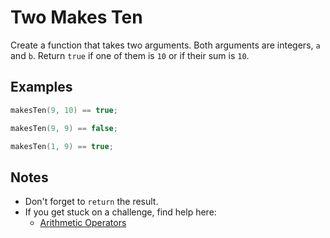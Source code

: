 # Two Makes Ten

Create a function that takes two arguments. Both arguments are integers, `a` and `b`. Return `true` if one of them is `10` or if their sum is `10`.

## Examples

```C++
makesTen(9, 10) == true;

makesTen(9, 9) == false;

makesTen(1, 9) == true;
```

## Notes

* Don't forget to `return` the result.
* If you get stuck on a challenge, find help here:
	* [Arithmetic Operators](https://www.w3schools.com/cpp/cpp_operators.asp)
